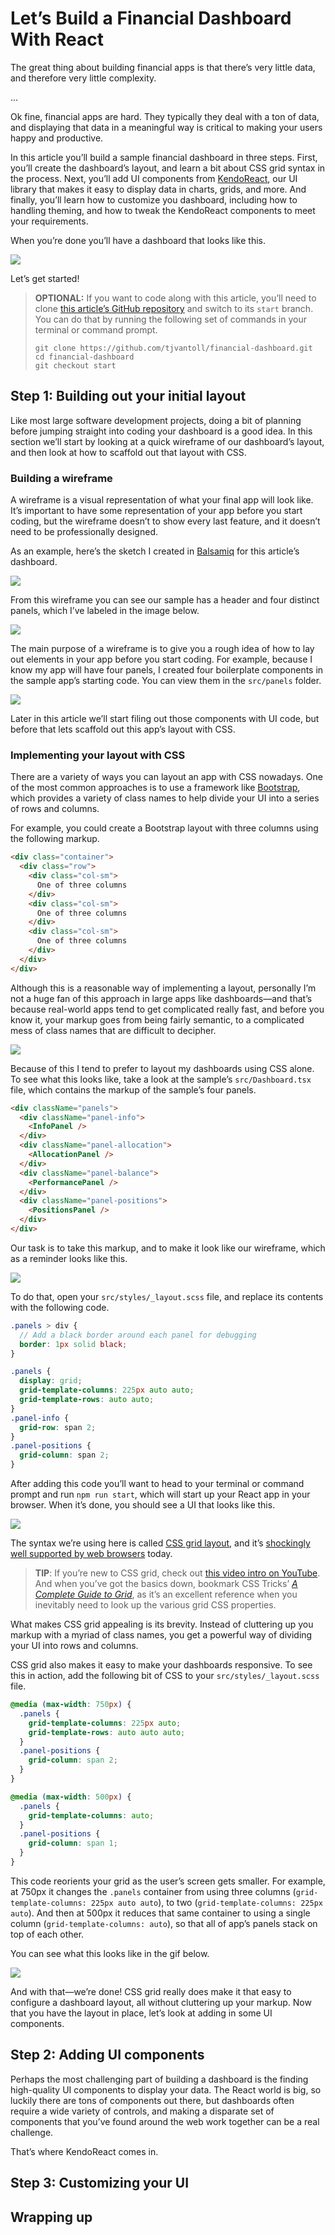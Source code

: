 # Let’s Build a Financial Dashboard With React

The great thing about building financial apps is that there’s very little data, and therefore very little complexity.

...

Ok fine, financial apps are hard. They typically they deal with a ton of data, and displaying that data in a meaningful way is critical to making your users happy and productive.

In this article you’ll build a sample financial dashboard in three steps. First, you’ll create the dashboard’s layout, and learn a bit about CSS grid syntax in the process. Next, you’ll add UI components from [KendoReact](https://www.telerik.com/kendo-react-ui/), our UI library that makes it easy to display data in charts, grids, and more. And finally, you’ll learn how to customize you dashboard, including how to handling theming, and how to tweak the KendoReact components to meet your requirements.

When you’re done you’ll have a dashboard that looks like this.

![](dashboard.png)

Let’s get started!

> **OPTIONAL:** If you want to code along with this article, you’ll need to clone [this article’s GitHub repository](https://github.com/tjvantoll/financial-dashboard) and switch to its `start` branch. You can do that by running the following set of commands in your terminal or command prompt.
> ```
> git clone https://github.com/tjvantoll/financial-dashboard.git
> cd financial-dashboard
> git checkout start
> ```

## Step 1: Building out your initial layout

Like most large software development projects, doing a bit of planning before jumping straight into coding your dashboard is a good idea. In this section we’ll start by looking at a quick wireframe of our dashboard’s layout, and then look at how to scaffold out that layout  with CSS.

### Building a wireframe

A wireframe is a visual representation of what your final app will look like. It’s important to have some representation of your app before you start coding, but the wireframe doesn’t to show every last feature, and it doesn’t need to be professionally designed.

As an example, here’s the sketch I created in [Balsamiq](https://balsamiq.com/) for this article’s dashboard.

![](wireframe.png)

From this wireframe you can see our sample has a header and four distinct panels, which I’ve labeled in the image below.

![](wireframe-annotated.png)

The main purpose of a wireframe is to give you a rough idea of how to lay out elements in your app before you start coding. For example, because I know my app will have four panels, I created four boilerplate components in the sample app’s starting code. You can view them in the `src/panels` folder.

![](panels-files.png)

Later in this article we’ll start filing out those components with UI code, but before that lets scaffold out this app’s layout with CSS.

### Implementing your layout with CSS

There are a variety of ways you can layout an app with CSS nowadays. One of the most common approaches is to use a framework like [Bootstrap](https://getbootstrap.com/), which provides a variety of class names to help divide your UI into a series of rows and columns.

For example, you could create a Bootstrap layout with three columns using the following markup.

``` HTML
<div class="container">
  <div class="row">
    <div class="col-sm">
      One of three columns
    </div>
    <div class="col-sm">
      One of three columns
    </div>
    <div class="col-sm">
      One of three columns
    </div>
  </div>
</div>
```

Although this is a reasonable way of implementing a layout, personally I’m not a huge fan of this approach in large apps like dashboards—and that’s because real-world apps tend to get complicated really fast, and before you know it, your markup goes from being fairly semantic, to a complicated mess of class names that are difficult to decipher.

![](bootstrap-mess.png)

Because of this I tend to prefer to layout my dashboards using CSS alone. To see what this looks like, take a look at the sample’s `src/Dashboard.tsx` file, which contains the markup of the sample’s four panels.

``` HTML
<div className="panels">
  <div className="panel-info">
    <InfoPanel />
  </div>
  <div className="panel-allocation">
    <AllocationPanel />
  </div>
  <div className="panel-balance">
    <PerformancePanel />
  </div>
  <div className="panel-positions">
    <PositionsPanel />
  </div>
</div>
```

Our task is to take this markup, and to make it look like our wireframe, which as a reminder looks like this.

![](wireframe.png)

To do that, open your `src/styles/_layout.scss` file, and replace its contents with the following code.

``` SCSS
.panels > div {
  // Add a black border around each panel for debugging
  border: 1px solid black;
}

.panels {
  display: grid;
  grid-template-columns: 225px auto auto;
  grid-template-rows: auto auto;
}
.panel-info {
  grid-row: span 2;
}
.panel-positions {
  grid-column: span 2;
}
```

After adding this code you’ll want to head to your terminal or command prompt and run `npm run start`, which will start up your React app in your browser. When it’s done, you should see a UI that looks like this.

![](starting-layout.png)

The syntax we’re using here is called [CSS grid layout](https://developer.mozilla.org/en-US/docs/Web/CSS/CSS_Grid_Layout), and it’s [shockingly well supported by web browsers](https://caniuse.com/#feat=css-grid) today.

> **TIP**: If you’re new to CSS grid, check out [this video intro on YouTube](https://www.youtube.com/watch?v=0-DY8J_skZ0). And when you’ve got the basics down, bookmark CSS Tricks’ [_A Complete Guide to Grid_](https://css-tricks.com/snippets/css/complete-guide-grid/), as it’s an excellent reference when you inevitably need to look up the various grid CSS properties.

What makes CSS grid appealing is its brevity. Instead of cluttering up you markup with a myriad of class names, you get a powerful way of dividing your UI into rows and columns.

CSS grid also makes it easy to make your dashboards responsive. To see this in action, add the following bit of CSS to your `src/styles/_layout.scss` file.

``` CSS
@media (max-width: 750px) {
  .panels {
    grid-template-columns: 225px auto;
    grid-template-rows: auto auto auto;
  }
  .panel-positions {
    grid-column: span 2;
  }
}

@media (max-width: 500px) {
  .panels {
    grid-template-columns: auto;
  }
  .panel-positions {
    grid-column: span 1;
  }
}
```

This code reorients your grid as the user’s screen gets smaller. For example, at 750px it changes the `.panels` container from using three columns (`grid-template-columns: 225px auto auto`), to two (`grid-template-columns: 225px auto`). And then at 500px it reduces that same container to using a single column (`grid-template-columns: auto`), so that all of app’s panels stack on top of each other.

You can see what this looks like in the gif below.

![](media-queries.gif)

And with that—we’re done! CSS grid really does make it that easy to configure a dashboard layout, all without cluttering up your markup. Now that you have the layout in place, let’s look at adding in some UI components.

## Step 2: Adding UI components

Perhaps the most challenging part of building a dashboard is the finding high-quality UI components to display your data. The React world is big, so luckily there are tons of components out there, but dashboards often require a wide variety of controls, and making a disparate set of components that you’ve found around the web work together can be a real challenge.

That’s where KendoReact comes in. 

## Step 3: Customizing your UI

## Wrapping up